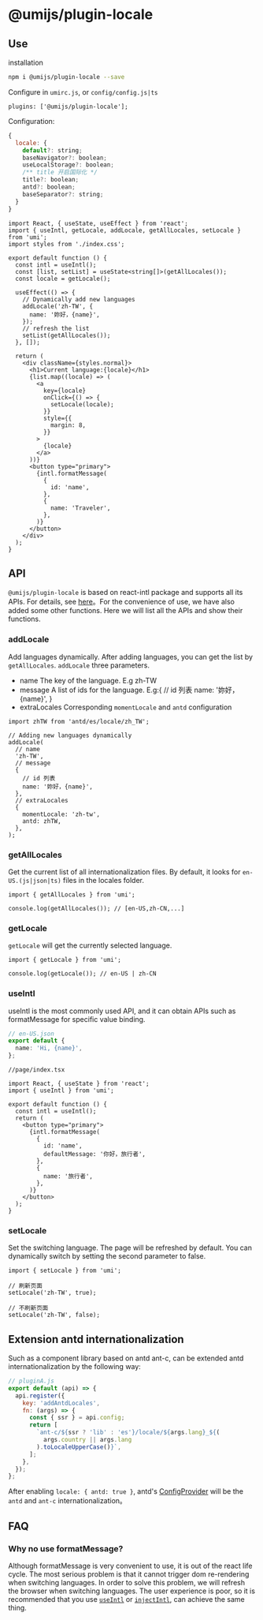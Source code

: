 # @umijs/plugin-locale

## Use

installation

```bash
npm i @umijs/plugin-locale --save
```

Configure in `umirc.js`, or `config/config.js|ts`

```tsx
plugins: ['@umijs/plugin-locale'];
```

Configuration:

```jsx
{
  locale: {
    default?: string;
    baseNavigator?: boolean;
    useLocalStorage?: boolean;
    /** title 开启国际化 */
    title?: boolean;
    antd?: boolean;
    baseSeparator?: string;
  }
}
```

```tsx
import React, { useState, useEffect } from 'react';
import { useIntl, getLocale, addLocale, getAllLocales, setLocale } from 'umi';
import styles from './index.css';

export default function () {
  const intl = useIntl();
  const [list, setList] = useState<string[]>(getAllLocales());
  const locale = getLocale();

  useEffect(() => {
    // Dynamically add new languages
    addLocale('zh-TW', {
      name: '妳好，{name}',
    });
    // refresh the list
    setList(getAllLocales());
  }, []);

  return (
    <div className={styles.normal}>
      <h1>Current language:{locale}</h1>
      {list.map((locale) => (
        <a
          key={locale}
          onClick={() => {
            setLocale(locale);
          }}
          style={{
            margin: 8,
          }}
        >
          {locale}
        </a>
      ))}
      <button type="primary">
        {intl.formatMessage(
          {
            id: 'name',
          },
          {
            name: 'Traveler',
          },
        )}
      </button>
    </div>
  );
}
```

## API

`@umijs/plugin-locale` is based on react-intl package and supports all its APIs. For details, see [here](https://github.com/formatjs/react-intl/blob/master/docs/API.md)。For the convenience of use, we have also added some other functions. Here we will list all the APIs and show their functions.

### addLocale

Add languages dynamically. After adding languages, you can get the list by `getAllLocales`. `addLocale` three parameters.

- name The key of the language. E.g zh-TW
- message A list of ids for the language. E.g:{ // id 列表 name: '妳好，{name}', }
- extraLocales Corresponding `momentLocale` and `antd` configuration

```tsx
import zhTW from 'antd/es/locale/zh_TW';

// Adding new languages dynamically
addLocale(
  // name
  'zh-TW',
  // message
  {
    // id 列表
    name: '妳好，{name}',
  },
  // extraLocales
  {
    momentLocale: 'zh-tw',
    antd: zhTW,
  },
);
```

### getAllLocales

Get the current list of all internationalization files. By default, it looks for `en-US.(js|json|ts)` files in the locales folder.

```tsx
import { getAllLocales } from 'umi';

console.log(getAllLocales()); // [en-US,zh-CN,...]
```

### getLocale

`getLocale` will get the currently selected language.

```tsx
import { getLocale } from 'umi';

console.log(getLocale()); // en-US | zh-CN
```

### useIntl

useIntl is the most commonly used API, and it can obtain APIs such as formatMessage for specific value binding.

```ts
// en-US.json
export default {
  name: 'Hi, {name}',
};
```

```tsx
//page/index.tsx

import React, { useState } from 'react';
import { useIntl } from 'umi';

export default function () {
  const intl = useIntl();
  return (
    <button type="primary">
      {intl.formatMessage(
        {
          id: 'name',
          defaultMessage: '你好，旅行者',
        },
        {
          name: '旅行者',
        },
      )}
    </button>
  );
}
```

### setLocale

Set the switching language. The page will be refreshed by default. You can dynamically switch by setting the second parameter to false.

```tsx
import { setLocale } from 'umi';

// 刷新页面
setLocale('zh-TW', true);

// 不刷新页面
setLocale('zh-TW', false);
```

## Extension antd internationalization

Such as a component library based on antd ant-c, can be extended antd internationalization by the following way:

```jsx
// pluginA.js
export default (api) => {
  api.register({
    key: 'addAntdLocales',
    fn: (args) => {
      const { ssr } = api.config;
      return [
        `ant-c/${ssr ? 'lib' : 'es'}/locale/${args.lang}_${(
          args.country || args.lang
        ).toLocaleUpperCase()}`,
      ];
    },
  });
};
```

After enabling `locale: { antd: true }`, antd's [ConfigProvider](https://ant.design/components/config-provider/) will be the `antd` and `ant-c` internationalization。

## FAQ

### Why no use formatMessage?

Although formatMessage is very convenient to use, it is out of the react life cycle. The most serious problem is that it cannot trigger dom re-rendering when switching languages. In order to solve this problem, we will refresh the browser when switching languages. The user experience is poor, so it is recommended that you use [`useIntl`](./#useIntl) or [`injectIntl`](https://github.com/formatjs/react-intl/blob/master/docs/API.md#injectintl-hoc), can achieve the same thing.
